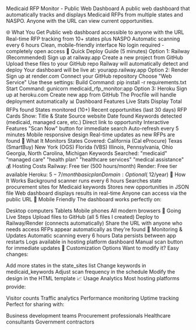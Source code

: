Medicaid RFP Monitor - Public Web Dashboard
A public web dashboard that automatically tracks and displays Medicaid RFPs from multiple states and NASPO. Anyone with the URL can view current opportunities.

🌐 What You Get
Public web dashboard accessible to anyone with the URL
Real-time RFP tracking from 10+ states plus NASPO
Automatic scanning every 6 hours
Clean, mobile-friendly interface
No login required - completely open access
🚀 Quick Deploy Guide (5 minutes)
Option 1: Railway (Recommended)
Sign up at railway.app
Create a new project from GitHub
Upload these files to your GitHub repo
Railway will automatically detect and deploy
Your dashboard will be live at: yourapp.railway.app
Option 2: Render
Sign up at render.com
Connect your GitHub repository
Choose "Web Service"
Use these settings:
Build Command: pip install -r requirements.txt
Start Command: gunicorn medicaid_rfp_monitor:app
Option 3: Heroku
Sign up at heroku.com
Create new app from GitHub
The Procfile will handle deployment automatically
📊 Dashboard Features
Live Stats Display
Total RFPs found
States monitored (10+)
Recent opportunities (last 30 days)
RFP Cards Show:
Title & State
Source website
Date found
Keywords detected (medicaid, managed care, etc.)
Direct link to opportunity
Interactive Features
"Scan Now" button for immediate search
Auto-refresh every 5 minutes
Mobile responsive design
Real-time updates as new RFPs are found
🎯 What It Monitors
States Covered:
California (Cal eProcure)
Texas (SmartBuy)
New York (OGS)
Florida (VBS)
Illinois, Pennsylvania, Ohio
Georgia, North Carolina, Michigan
Keywords Searched:
"medicaid"
"managed care"
"health plan"
"healthcare services"
"medical assistance"
💰 Hosting Costs
Railway: Free tier (500 hours/month)
Render: Free tier available
Heroku: $5-7/month basic plan
Domain: Optional (~$12/year)
🔧 How It Works
Background scanner runs every 6 hours
Searches state procurement sites for Medicaid keywords
Stores new opportunities in JSON file
Web dashboard displays results in real-time
Anyone can access via the public URL
📱 Mobile Friendly
The dashboard works perfectly on:

Desktop computers
Tablets
Mobile phones
All modern browsers
🚀 Going Live Steps
Upload files to GitHub (all 5 files I created)
Deploy to Railway/Render (connects automatically)
Share the URL with anyone who needs access
RFPs appear automatically as they're found
🔄 Monitoring & Updates
Automatic scanning every 6 hours
Data persists between app restarts
Logs available in hosting platform dashboard
Manual scan button for immediate updates
🎨 Customization Options
Want to modify it? Easy changes:

Add more states in the state_sites list
Change keywords in medicaid_keywords
Adjust scan frequency in the schedule
Modify the design in the HTML template
📈 Usage Analytics
Most hosting platforms provide:

Visitor counts
Traffic analytics
Performance monitoring
Uptime tracking
Perfect for sharing with:

Business development teams
Procurement professionals
Healthcare consultants
Government contractors
